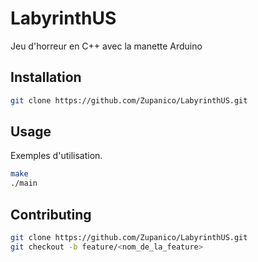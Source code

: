 # LabyrinthUS

Jeu d'horreur en C++ avec la manette Arduino

## Installation

```bash
git clone https://github.com/Zupanico/LabyrinthUS.git
```

## Usage

Exemples d'utilisation.

```bash
make
./main
``` 

## Contributing

```bash
git clone https://github.com/Zupanico/LabyrinthUS.git
git checkout -b feature/<nom_de_la_feature>
```
